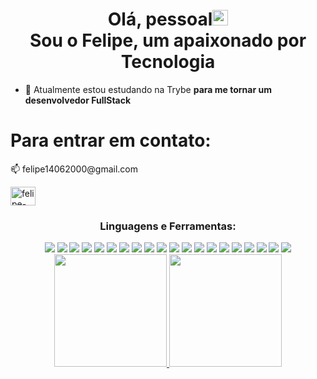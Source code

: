 <h1 align="center">Olá,  pessoal<img src="https://media.giphy.com/media/hvRJCLFzcasrR4ia7z/giphy.gif" width="25px"> <br /> 
  Sou o Felipe, um apaixonado por Tecnologia </h1>

- 🌱 Atualmente estou estudando na Trybe **para me tornar um desenvolvedor FullStack**

<h1 align="left">Para entrar em contato:</h1>
<p align="left">📫 felipe14062000@gmail.com</p>
<p align="left">
<a href="https://linkedin.com/in/felipe-pinto-coder" target="blank"><img align="center" src="https://raw.githubusercontent.com/rahuldkjain/github-profile-readme-generator/master/src/images/icons/Social/linked-in-alt.svg" alt="felipe-pinto-coder" height="30" width="40" /></a>
</p>


  <h3 align="center">Linguagens e Ferramentas:</h3>
  <div align='center'>
  <img src="https://img.shields.io/badge/Git-0b6b81?style=for-the-badge&logo=git&logoColor=white&colorA=gray&colorB=blueviolet" />
  <img src="https://img.shields.io/badge/Linux-0b6b81?style=for-the-badge&logo=linux&logoColor=white&colorA=gray&colorB=blueviolet" /> 
  <img src="https://img.shields.io/badge/HTML5-0b6b81?style=for-the-badge&logo=html5&logoColor=white&colorA=gray&colorB=blueviolet" />  
  <img src="https://img.shields.io/badge/CSS3-0b6b81?style=for-the-badge&logo=css3&logoColor=white&colorA=gray&colorB=blueviolet" />  
  <img src="https://img.shields.io/badge/JavaScript-0b6b81?style=for-the-badge&logo=javascript&logoColor=white&colorA=gray&colorB=blueviolet" />
  <img src="https://img.shields.io/badge/TypeScript-0b6b81?style=for-the-badge&logo=typescript&logoColor=white&colorA=gray&colorB=blueviolet" />
  <img src="https://img.shields.io/badge/React-0b6b81?style=for-the-badge&logo=react&logoColor=white&colorA=gray&colorB=blueviolet" />
  <img src="https://img.shields.io/badge/Redux-0b6b81?style=for-the-badge&logo=redux&logoColor=white&colorA=gray&colorB=blueviolet" />
  <img src="https://img.shields.io/badge/React_Router-0b6b81?style=for-the-badge&logo=react-router&logoColor=white&colorA=gray&colorB=blueviolet" />
   
  <img src="https://img.shields.io/badge/Docker-0b6b81?style=for-the-badge&logo=docker&logoColor=white&colorA=gray&colorB=blueviolet" />
  <img src="https://img.shields.io/badge/Node.js-0b6b81?style=for-the-badge&logo=node.js&logoColor=white&colorA=gray&colorB=blueviolet" />
  <img src="https://img.shields.io/badge/Express.js-0b6b81?style=for-the-badge&logo=express&logoColor=white&colorA=gray&colorB=blueviolet" /> 
  <img src="https://img.shields.io/badge/MySQL-0b6b81?style=for-the-badge&logo=mysql&logoColor=white&colorA=gray&colorB=blueviolet" />
  <img src="https://img.shields.io/badge/Sequelize-0b6b81?style=for-the-badge&logo=sequelize&logoColor=white&colorA=gray&colorB=blueviolet" />
  <img src="https://img.shields.io/badge/MongoDB-0b6b81?style=for-the-badge&logo=mongoDB&logoColor=white&colorA=gray&colorB=blueviolet" />
  <img src="https://img.shields.io/badge/Mongoose-0b6b81?style=for-the-badge&logo=mongoDB&logoColor=white&colorA=gray&colorB=blueviolet" />
   
  <img src="https://img.shields.io/badge/Jest-0b6b81?style=for-the-badge&logo=jest&logoColor=white&colorA=gray&colorB=blueviolet" />
  <img src="https://img.shields.io/badge/Testing_Library-0b6b81?style=for-the-badge&logo=testinglibrary&logoColor=white&colorA=gray&colorB=blueviolet" />
  <img src="https://img.shields.io/badge/Mocha-0b6b81?style=for-the-badge&logo=mocha&logoColor=white&colorA=gray&colorB=blueviolet" />
  <img src="https://img.shields.io/badge/Chai-0b6b81?style=for-the-badge&logo=chai&logoColor=white&colorA=gray&colorB=blueviolet" />
  </div>


<div align="center">
  <a href="https://github.com/FP-Coding">
  <img height="180em" src="https://github-readme-stats.vercel.app/api?username=FP-Coding&show_icons=true&hide_border=true&text_color=0b6b81&title_color=009DBE&bg_color=0D1017&icon_color=009DBE&include_all_commits=true&count_private=true"/>
  <img height="180em" src="https://github-readme-stats.vercel.app/api/top-langs/?username=FP-Coding&layout=compact&langs_count=7&hide_border=true&text_color=0b6b81&title_color=009DBE&bg_color=0D1017&icon_color=009DBE"/>
</div>






